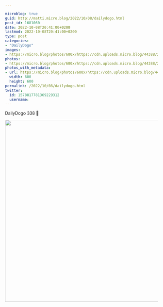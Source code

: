 ```yaml
---

microblog: true
guid: http://matti.micro.blog/2022/10/08/dailydogo.html
post_id: 1681060
date: 2022-10-08T20:41:00+0200
lastmod: 2022-10-08T20:41:00+0200
type: post
categories:
- "DailyDogo"
images:
- https://micro.blog/photos/600x/https://cdn.uploads.micro.blog/44388/2022/b3d0c945f3.jpg
photos:
- https://micro.blog/photos/600x/https://cdn.uploads.micro.blog/44388/2022/b3d0c945f3.jpg
photos_with_metadata:
- url: https://micro.blog/photos/600x/https://cdn.uploads.micro.blog/44388/2022/b3d0c945f3.jpg
  width: 600
  height: 600
permalink: /2022/10/08/dailydogo.html
twitter:
  id: 1578817781369229312
  username:
---
```

DailyDogo 338 🐶

<img src="https://micro.blog/photos/600x/https://blog.martin-haehnel.de/uploads/2022/b3d0c945f3.jpg" width="600" height="600" alt="" />
